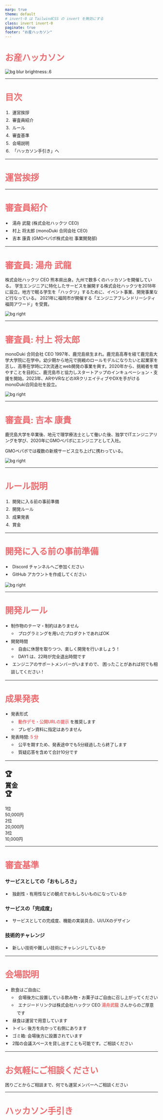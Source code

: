 ```yaml
---
marp: true
theme: default
# invert-0 は TailwindCSS の invert を無効にする
class: invert invert-0
paginate: true
footer: "お産ハッカソン"
---
```


<style>
  :root {
    --primary: #ec6d71;
  }
  section {
    border: 0.5px solid var(--primary);
    border-radius: 0.2rem;
    padding: 4rem;
    justify-content: start;
    padding-top: 4rem;
  }
  h1 {
    color: var(--primary);
  }
  s { opacity: 33%; }
  strong, h1 strong, h2 strong, h3 strong, h4 strong, h5 strong, h6 strong { color: var(--primary); }
  ul, ol { padding-left: 1.2rem; }
  li { line-height: 1.8; text-indent: 0.3rem; }

  /* Styling header and footer */
  header,
  footer {
    position: absolute;
    left: 4rem;
    right: 4rem;
  }
  header {
    top: 2rem;
  }
  footer {
    bottom: 1rem;
  }

  /* Styling page number */
  section::after {
    bottom: 1rem;
    font-weight: 100;
    font-size: 1rem;
    content: attr(data-marpit-pagination) ' / ' attr(data-marpit-pagination-total);
  }
</style>

<!-- TailwindCSS を使うための設定 -->
<script src="https://cdn.tailwindcss.com"></script>
<script>tailwind.config = { corePlugins: { preflight: false } }</script>

<!-- _footer: "" -->
<style scoped>section { justify-content: center; }</style>

# <!--fit--> お産ハッカソン

![bg blur brightness:.6](image.png)

---

# 目次

1. 運営挨拶
2. 審査員紹介
3. ルール
4. 審査基準
5. 会場説明
6. 「ハッカソン手引き」へ

---

# 運営挨拶

---

# 審査員紹介

- 湯舟 武龍 (株式会社ハックツ CEO)
- 村上 将太郎 (monoDuki 合同会社 CEO)
- 吉本 康貴 (GMOペパボ株式会社 事業開発部)

---

# 審査員: 湯舟 武龍

株式会社ハックツ CEO
熊本県出身。九州で数多くのハッカソンを開催している。
学生エンジニアに特化したサービスを展開する株式会社ハックツを2018年に設立。地方で眠る学生を「ハックツ」するために、イベント事業、開発事業など行なっている。
2021年に福岡市が開催する「エンジニアフレンドリーシティ福岡アワード」を受賞。

![bg right](./profile-どりー.png)

<style scoped>section { border-right: none; padding: 4rem 1rem; }</style>

---

# 審査員: 村上 将太郎

monoDuki 合同会社 CEO
1997年、鹿児島県生まれ。鹿児島高専を経て鹿児島大学大学院に在学中。幼少期から地元で挑戦のロールモデルになりたいと起業家を志し、高専在学時に2次流通とweb開発の事業を興す。2020年から、挑戦者を増やすことを目的に、鹿児島市と協力しスタートアップのインキュベーション・支援を開始。2023年、ARやVRなどのXRクリエイティブやDXを手がけるmonoDuki合同会社を設立。

![bg right](./profile-sho.jpg)

<style scoped>section { border-right: none; padding: 4rem 1rem; }</style>

---

# 審査員: 吉本 康貴

鹿児島大学を卒業後、地元で理学療法士として働いた後、独学でITエンジニアリングを学び、2020年にGMOペパボにエンジニアとして入社。

GMOペパボでは複数の新規サービス立ち上げに携わっている。

![bg right](./profile-yoshikouki.png)

<style scoped>section { border-right: none; padding: 4rem 1rem; }</style>

---

# ルール説明

1. 開発に入る前の事前準備
2. 開発ルール
3. 成果発表
4. 賞金

---

# 開発に入る前の事前準備

- Discord チャンネルへご参加ください
- GitHub アカウントを作成してください

![bg right](./QR_discord_trans.png)

<style scoped>section { border-right: none; padding: 4rem 1rem; }</style>

---

# 開発ルール

- 制作物のテーマ・制約はありません
  - プログラミングを用いたプロダクトであればOK
- 開発時間
  - 自由に休憩を取りつつ、楽しく開発を行いましょう！
  - DAY1 は、22時が完全退出時間です
- エンジニアのサポートメンバーがいますので、
  困ったことがあれば何でも相談してください！

---

# 成果発表

- 発表形式
  - **動作デモ・公開URLの提示** を推奨します
  - プレゼン資料に指定はありません
- 発表時間: **5 分**
  - 公平を期すため、発表途中でも5分経過したら終了します
  - 質疑応答を含めて合計10分です

---

<div class="absolute inset-0 flex flex-col items-center">
  <div class="w-full h-full bg-gradient-to-r from-purple-600 to-pink-600 rounded-lg shadow-2xl overflow-hidden transform transition-transform duration-300">
    <div class="flex flex-col gap-6 justify-center items-center h-full bg-white bg-opacity-10">
      <h2 class="flex gap-4 text-4xl font-black text-white text-center">
        <div class="animate-pulse">🏆</div>賞金<div class="animate-pulse">🏆</div>
      </h2>
      <div class="flex items-center justify-center bg-white bg-opacity-30 p-10 w-1/2 rounded-lg transform transition-transform duration-200">
        <div class="py-3 px-10 text-2xl font-bold text-white">1位</div>
        <div class="py-3 px-10 text-4xl font-extrabold text-yellow-300 animate-bounce">50,000円</div>
      </div>
      <div class="flex items-center justify-center bg-white bg-opacity-20 p-10 w-1/2 rounded-lg transform transition-transform duration-200">
        <div class="py-3 px-10 text-2xl font-bold text-white">2位</div>
        <div class="py-3 px-10 text-3xl font-extrabold text-gray-200">20,000円</div>
      </div>
      <div class="flex items-center justify-center bg-white bg-opacity-10 p-10 w-1/2 rounded-lg transform transition-transform duration-200">
        <div class="py-3 px-10 text-2xl font-bold text-white">3位</div>
        <div class="py-3 px-10 text-3xl font-extrabold text-gray-300">10,000円</div>
      </div>
    </div>
  </div>
</div>

---

# 審査基準

### サービスとしての「おもしろさ」
- 独創性・有用性などの観点でおもしろいものになっているか
### サービスの「完成度」
- サービスとしての完成度、機能の実装具合、UI/UXのデザイン
### 技術的チャレンジ
- 新しい技術や難しい技術にチャレンジしているか

---

# 会場説明

- 飲食はご自由に
  - 会場後方に設置している飲み物・お菓子はご自由に召し上がってください
  - エナジードリンクは株式会社ハックツ CEO **湯舟武龍** さんからのご厚意です
- 昼食は運営で用意しています
- トイレ: 後方を向かって右側にあります
- ゴミ箱: 会場後方に設置されています
- 2階の会議スペースを貸し出すことも可能です。ご相談ください

<style scoped>section { padding-right: 1rem; }</style>

---

# お気軽にご相談ください

困りごとからご相談まで、何でも運営メンバーへご相談ください

---

# ハッカソン手引き
